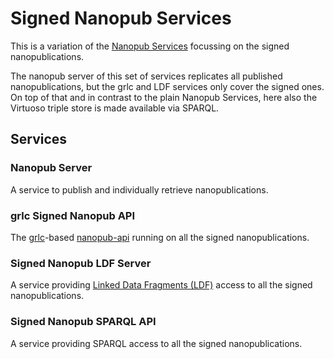 Signed Nanopub Services
=======================

This is a variation of the [Nanopub Services](https://github.com/peta-pico/nanopub-services.git)
focussing on the signed nanopublications.

The nanopub server of this set of services replicates all published
nanopublications, but the grlc and LDF services only cover the signed ones.
On top of that and in contrast to the plain Nanopub Services, here also
the Virtuoso triple store is made available via SPARQL.


## Services

### Nanopub Server

A service to publish and individually retrieve nanopublications.

<h3 id="grlc-np-api">grlc Signed Nanopub API</h3>

The [grlc](https://grlc.io)-based [nanopub-api](https://github.com/peta-pico/nanopub-api)
running on all the signed nanopublications.

<h3 id="np-ldf-server">Signed Nanopub LDF Server</h3>

A service providing [Linked Data Fragments (LDF)](https://linkeddatafragments.org/) access
to all the signed nanopublications.

<h3 id="np-sparql-api">Signed Nanopub SPARQL API</h3>

A service providing SPARQL access to all the signed nanopublications.


